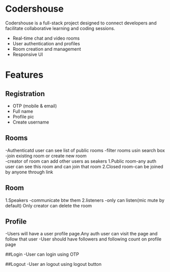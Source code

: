 # Codershouse

Codershouse is a full-stack project designed to connect developers and facilitate collaborative learning and coding sessions.
- Real-time chat and video rooms
- User authentication and profiles
- Room creation and management
- Responsive UI


#  Features
## Registration
- OTP (mobile & email)
- Full name
- Profile pic
- Create username

## Rooms
-Authenticatd user can see list of public rooms
-filter rooms usin search box
-join existing room or create new room  
-creator of room can add other users as seakers
1.Public room-any auth user can see this room and can join that room
2.Closed room-can be joined by anyone through link

## Room
1.Speakers
-communicate btw them
2.listeners
-only can listen(mic mute by default)
Only creator can delete the room

## Profile
-Users will have a user profile page.Any auth user can visit the page and follow that user
-User should have followers and following count on profile page

##Login
-User can login using OTP

##Logout
-User an logout using logout button 
